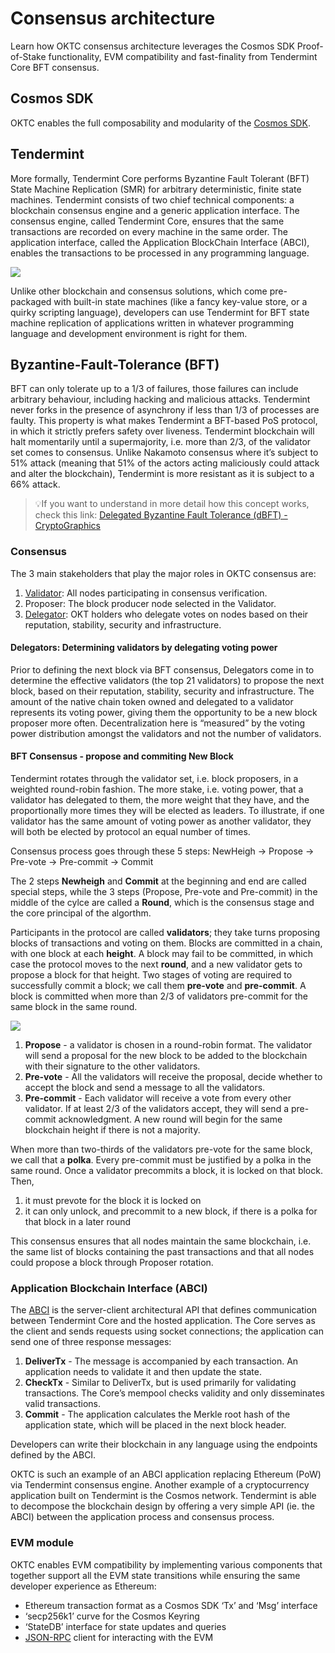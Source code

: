 # Consensus architecture
Learn how OKTC consensus architecture leverages the Cosmos SDK Proof-of-Stake functionality, EVM compatibility and fast-finality from Tendermint Core BFT consensus.

## Cosmos SDK
OKTC enables the full composability and modularity of the [Cosmos SDK](http://docs.cosmos.network/ "Cosmos SDK").

## Tendermint
More formally, Tendermint Core performs Byzantine Fault Tolerant (BFT) State Machine Replication (SMR) for arbitrary deterministic, finite state machines.
Tendermint consists of two chief technical components: a blockchain consensus engine and a generic application interface. The consensus engine, called Tendermint Core, ensures that the same transactions are recorded on every machine in the same order. The application interface, called the Application BlockChain Interface (ABCI), enables the transactions to be processed in any programming language.

![](./img/abci1.png)

Unlike other blockchain and consensus solutions, which come pre-packaged with built-in state machines (like a fancy key-value store, or a quirky scripting language), developers can use Tendermint for BFT state machine replication of applications written in whatever programming language and development environment is right for them.

## Byzantine-Fault-Tolerance (BFT)
BFT can only tolerate up to a 1/3 of failures, those failures can include arbitrary behaviour, including hacking and malicious attacks. Tendermint never forks in the presence of asynchrony if less than 1/3 of  processes are faulty. This property is what makes Tendermint a BFT-based PoS protocol, in which it strictly prefers safety over  liveness. Tendermint blockchain will halt momentarily until a supermajority, i.e. more than 2/3, of the validator set comes to consensus.
Unlike Nakamoto consensus where it’s subject to 51% attack (meaning that 51% of the actors acting maliciously could attack and alter the blockchain), Tendermint is more resistant as it is subject to a 66% attack.

>💡If you want to understand in more detail how this concept works, check this link: [Delegated Byzantine Fault Tolerance (dBFT) - CryptoGraphics](https://cryptographics.info/cryptographics/blockchain/consensus-mechanisms/delegated-byzantine-fault-tolerance-dbft/ "Delegated Byzantine Fault Tolerance (dBFT) - CryptoGraphics") 

### Consensus
The 3 main stakeholders that play the major roles in OKTC consensus are:
1. [Validator](/dev/core-concepts/validator/validators-overview.html#introduction "Validator"): All nodes participating in consensus verification. 
2. Proposer: The block producer node selected in the Validator.
3. [Delegator](/dev/core-concepts/delegator/delegators-overview.html "Delegator"): OKT holders who delegate votes on nodes based on their reputation, stability, security and infrastructure.

#### Delegators: Determining validators by delegating voting power
Prior to defining the next block via BFT consensus, Delegators come in to determine the effective validators (the top 21 validators) to propose the next block, based on their reputation, stability, security and infrastructure. The amount of the native chain token owned and delegated to a validator represents its voting power, giving them the opportunity to be a new block proposer more often. Decentralization here is “measured” by the voting power distribution amongst the validators and not the number of validators.

#### BFT Consensus - propose and commiting New Block
Tendermint rotates through the validator set, i.e. block proposers, in a weighted round-robin fashion. The more stake, i.e. voting power, that a validator has delegated to them, the more weight that they have, and the proportionally more times they will be elected as leaders. To illustrate, if one validator has the same amount of voting power as another validator, they will both be elected by protocol an equal number of times.

Consensus process goes through these 5 steps: NewHeigh -> Propose -> Pre-vote -> Pre-commit -> Commit

The 2 steps **Newheigh** and **Commit** at the beginning and end are called special steps, while the 3 steps (Propose, Pre-vote and Pre-commit) in the middle of the cylce are called a **Round**, which is the consensus stage and the core principal of the algorthm. 

Participants in the protocol are called **validators**; they take turns proposing blocks of transactions and voting on them. Blocks are committed in a chain, with one block at each **height**. A block may fail to be committed, in which case the protocol moves to the next **round**, and a new validator gets to propose a block for that height. Two stages of voting are required to successfully commit a block; we call them **pre-vote** and **pre-commit**. A block is committed when more than 2/3 of validators pre-commit for the same block in the same round.

![](./img/cs1.png)
1. **Propose** - a validator is chosen in a round-robin format. The validator will send a proposal for the new block to be added to the blockchain with their signature to the other validators.
2. **Pre-vote** - All the validators will receive the proposal, decide whether to accept the block and send a message to all the validators.
3. **Pre-commit** -  Each validator will receive a vote from every other validator. If at least 2/3 of the validators accept, they will send a pre-commit acknowledgment. A new round will begin for the same blockchain height if there is not a majority.

When more than two-thirds of the validators pre-vote for the same block, we call that a **polka**. Every pre-commit must be justified by a polka in the same round.
Once a validator precommits a block, it is locked on that block. Then, 
1. it must prevote for the block it is locked on 
2. it can only unlock, and precommit to a new block, if there is a polka for that block in a later round

This consensus ensures that all nodes maintain the same blockchain, i.e. the same list of blocks containing the past transactions and that all nodes could propose a block through Proposer rotation.

### Application Blockchain Interface (ABCI)
The [ABCI](https://github.com/tendermint/abci "ABCI") is the server-client architectural API that defines communication between Tendermint Core and the hosted application. The Core serves as the client and sends requests using socket connections; the application can send one of three response messages:

1. **DeliverTx** - The message is accompanied by each transaction. An application needs to validate it and then update the state. 
2. **CheckTx** - Similar to DeliverTx, but is used primarily for validating transactions. The Core’s mempool checks validity and only disseminates valid transactions. 
3. **Commit** - The application calculates the Merkle root hash of the application state, which will be placed in the next block header.

Developers can write their blockchain in any language using the endpoints defined by the ABCI.

OKTC is such an example of an ABCI application replacing Ethereum (PoW) via Tendermint consensus engine. Another example of a cryptocurrency application built on Tendermint is the Cosmos network. Tendermint is able to decompose the blockchain design by offering a very simple API (ie. the ABCI) between the application process and consensus process.

### EVM module
OKTC enables EVM compatibility by implementing various components that together support all the EVM state transitions while ensuring the same developer experience as Ethereum:
- Ethereum transaction format as a Cosmos SDK ‘Tx’ and ‘Msg’ interface
- ‘secp256k1’ curve for the Cosmos Keyring
- ‘StateDB’ interface for state updates and queries
- [JSON-RPC](/dev/api/oktc-api/json-rpc-api.html "JSON-RPC") client for interacting with the EVM
